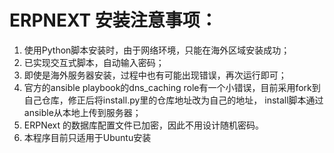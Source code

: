 # ERPNEXT 安装注意事项：
1. 使用Python脚本安装时，由于网络环境，只能在海外区域安装成功；
2. 已实现交互式脚本，自动输入密码；
3. 即使是海外服务器安装，过程中也有可能出现错误，再次运行即可；
4. 官方的ansible playbook的dns_caching role有一个小错误，目前采用fork到自己仓库，修正后将install.py里的仓库地址改为自己的地址，
   install脚本通过ansible从本地上传到服务器；
5. ERPNext 的数据库配置文件已加密，因此不用设计随机密码。
5. 本程序目前只适用于Ubuntu安装
